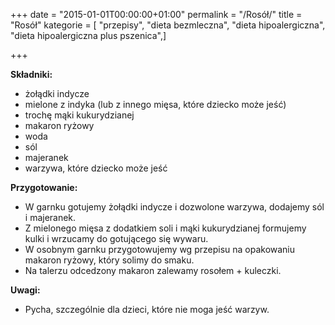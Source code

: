+++
date = "2015-01-01T00:00:00+01:00"
permalink = "/Rosół/"
title = "Rosół"
kategorie = [ "przepisy", "dieta bezmleczna", "dieta hipoalergiczna", "dieta hipoalergiczna plus pszenica",]

+++

**Składniki:**

-   żołądki indycze
-   mielone z indyka (lub z innego mięsa, które dziecko może jeść)
-   trochę mąki kukurydzianej
-   makaron ryżowy
-   woda
-   sól
-   majeranek
-   warzywa, które dziecko może jeść

**Przygotowanie:**

-   W garnku gotujemy żołądki indycze i dozwolone warzywa, dodajemy sól i majeranek.
-   Z mielonego mięsa z dodatkiem soli i mąki kukurydzianej formujemy kulki i wrzucamy do gotującego się wywaru.
-   W osobnym garnku przygotowujemy wg przepisu na opakowaniu makaron ryżowy, który solimy do smaku.
-   Na talerzu odcedzony makaron zalewamy rosołem + kuleczki.

**Uwagi:**

-   Pycha, szczególnie dla dzieci, które nie moga jeść warzyw.

